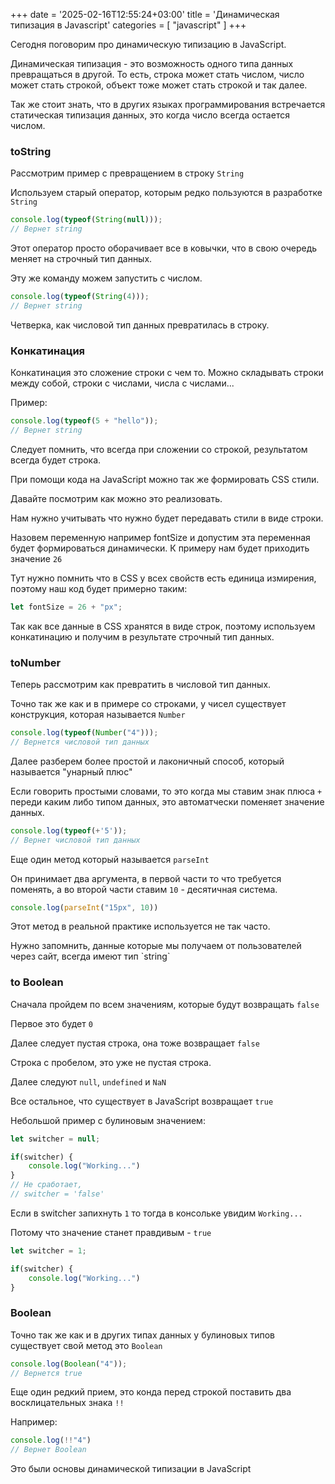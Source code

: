 +++
date = '2025-02-16T12:55:24+03:00'
title = 'Динамическая типизация в Javascript'
categories = [ "javascript" ]
+++

Сегодня поговорим про динамическую типизацию в JavaScript.

Динамическая типизация - это возможность одного типа данных
превращаться в другой. То есть, строка может стать числом, 
число может стать строкой, объект тоже может стать строкой
и так далее.

Так же стоит знать, что в других языках программирования
встречается статическая типизация данных, это
когда число всегда остается числом.

### toString

Рассмотрим пример с превращением в строку `String`

Используем старый оператор, которым редко пользуются 
в разработке `String`

```js
console.log(typeof(String(null)));
// Вернет string
```

Этот оператор просто оборачивает все в ковычки, что
в свою очередь меняет на строчный тип данных.

Эту же команду можем запустить с числом.

```js
console.log(typeof(String(4)));
// Вернет string
```

Четверка, как числовой тип данных превратилась в строку.

### Конкатинация

Конкатинация это сложение строки с чем то. Можно складывать
строки между собой, строки с числами, числа с числами...

Пример:

```js
console.log(typeof(5 + "hello"));
// Вернет string
```

Следует помнить, что всегда при сложении со строкой, результатом всегда будет строка.

При помощи кода на JavaScript можно так же 
формировать CSS стили.

Давайте посмотрим как можно это реализовать.

Нам нужно учитывать что нужно будет передавать 
стили в виде строки. 

Назовем переменную например fontSize и допустим
эта переменная будет формироваться динамически.
К примеру нам будет приходить значение `26` 

Тут нужно помнить что в CSS у всех свойств
есть единица измирения, поэтому наш код будет
примерно таким:

```js
let fontSize = 26 + "px";
```

Так как все данные в CSS хранятся в виде строк, 
поэтому используем конкатинацию и получим в 
результате строчный тип данных.

### toNumber

Теперь рассмотрим как превратить в числовой тип 
данных. 

Точно так же как и в примере со строками,
у чисел существует конструкция, которая называется
`Number` 

```js
console.log(typeof(Number("4")));
// Вернется числовой тип данных
```

Далее разберем более простой и лаконичный 
способ, который называется "унарный плюс"

Если говорить простыми словами, то это 
когда мы ставим знак плюса `+` переди 
каким либо типом данных, это автоматчески 
поменяет значение данных. 

```js
console.log(typeof(+'5'));
// Вернет числовой тип данных
```

Еще один метод который называется `parseInt`

Он принимает два аргумента, в первой части
то что требуется поменять, а во второй части 
ставим `10` - десятичная система.

```js
console.log(parseInt("15px", 10))
```

Этот метод в реальной практике 
используется не так часто.

<p class="gray">
Нужно запомнить, данные которые мы получаем 
от пользователей через сайт, 
всегда имеют тип `string` 
</p>

### to Boolean

Сначала пройдем по всем значениям, 
которые будут возвращать `false`

Первое это будет `0` 

Далее следует пустая строка, она тоже 
возвращает `false`

<p class="gray">
Строка с пробелом, это уже не пустая строка. 
</p>

Далее следуют `null`, `undefined` и `NaN`

Все остальное, что существует в JavaScript 
возвращает `true`

Небольшой пример с булиновым значением:

```js 
let switcher = null;

if(switcher) {
    console.log("Working...")
}
// Не сработает, 
// switcher = 'false'
```

Если в switcher запихнуть `1` то тогда
в консольке увидим `Working...`

Потому что значение станет правдивым - 
`true`

```js 
let switcher = 1;

if(switcher) {
    console.log("Working...")
}
```

### Boolean

Точно так же как и в других типах данных 
у булиновых типов существует свой метод 
это `Boolean` 

```js 
console.log(Boolean("4"));
// Вернется true
```

Еще один редкий прием, это конда перед 
строкой поставить два восклицательных знака `!!`

Например:
```js 
console.log(!!"4")
// Вернет Boolean
```

Это были основы динамической типизации 
в JavaScript 